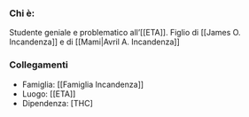 ### Chi è:

Studente geniale e problematico all’[[ETA]]. Figlio di [[James O. Incandenza]] e di [[Mami|Avril A. Incandenza]]

### Collegamenti

- Famiglia: [[Famiglia Incandenza]]
- Luogo: [[ETA]]
- Dipendenza: [THC]
